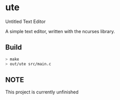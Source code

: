 # ute
Untitled Text Editor

A simple text editor, written with the ncurses library.

## Build
```bash
> make
> out/ute src/main.c
```

## NOTE
This project is currently unfinished

